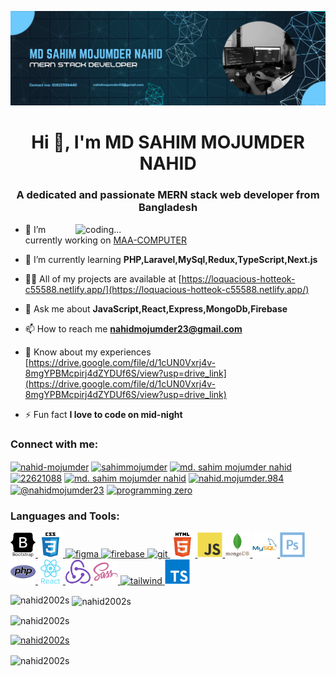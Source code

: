 ![logo](https://github.com/Nahid2002S/Nahid2002S/blob/main/Teal%20Geometric%20Technology%20Linkdln%20Banner.png)
<h1 align="center">Hi 👋, I'm MD SAHIM MOJUMDER NAHID</h1>
<h3 align="center">A dedicated and passionate MERN stack web developer from Bangladesh</h3>

<img align="right" alt="coding..." width="400" src="https://user-images.githubusercontent.com/69011963/137184767-79a13ec7-1bb3-4341-a6da-3a149c9c159a.gif">

- 🔭 I’m currently working on [MAA-COMPUTER](https://maa-computer-f3a5f.web.app/)

- 🌱 I’m currently learning **PHP,Laravel,MySql,Redux,TypeScript,Next.js**

- 👨‍💻 All of my projects are available at [https://loquacious-hotteok-c55588.netlify.app/](https://loquacious-hotteok-c55588.netlify.app/)

- 💬 Ask me about **JavaScript,React,Express,MongoDb,Firebase**

- 📫 How to reach me **nahidmojumder23@gmail.com**

- 📄 Know about my experiences [https://drive.google.com/file/d/1cUN0Vxrj4v-8mgYPBMcpirj4dZYDUf6S/view?usp=drive_link](https://drive.google.com/file/d/1cUN0Vxrj4v-8mgYPBMcpirj4dZYDUf6S/view?usp=drive_link)

- ⚡ Fun fact **I love to code on mid-night**

<h3 align="left">Connect with me:</h3>
<p align="left">
<a href="https://codepen.io/nahid-mojumder" target="blank"><img align="center" src="https://raw.githubusercontent.com/rahuldkjain/github-profile-readme-generator/master/src/images/icons/Social/codepen.svg" alt="nahid-mojumder" height="30" width="40" /></a>
<a href="https://twitter.com/sahimmojumder" target="blank"><img align="center" src="https://raw.githubusercontent.com/rahuldkjain/github-profile-readme-generator/master/src/images/icons/Social/twitter.svg" alt="sahimmojumder" height="30" width="40" /></a>
<a href="https://linkedin.com/in/md. sahim mojumder nahid" target="blank"><img align="center" src="https://raw.githubusercontent.com/rahuldkjain/github-profile-readme-generator/master/src/images/icons/Social/linked-in-alt.svg" alt="md. sahim mojumder nahid" height="30" width="40" /></a>
<a href="https://stackoverflow.com/users/22621088" target="blank"><img align="center" src="https://raw.githubusercontent.com/rahuldkjain/github-profile-readme-generator/master/src/images/icons/Social/stack-overflow.svg" alt="22621088" height="30" width="40" /></a>
<a href="https://fb.com/md. sahim mojumder nahid" target="blank"><img align="center" src="https://raw.githubusercontent.com/rahuldkjain/github-profile-readme-generator/master/src/images/icons/Social/facebook.svg" alt="md. sahim mojumder nahid" height="30" width="40" /></a>
<a href="https://instagram.com/nahid.mojumder.984" target="blank"><img align="center" src="https://raw.githubusercontent.com/rahuldkjain/github-profile-readme-generator/master/src/images/icons/Social/instagram.svg" alt="nahid.mojumder.984" height="30" width="40" /></a>
<a href="https://medium.com/@nahidmojumder23" target="blank"><img align="center" src="https://raw.githubusercontent.com/rahuldkjain/github-profile-readme-generator/master/src/images/icons/Social/medium.svg" alt="@nahidmojumder23" height="30" width="40" /></a>
<a href="https://www.youtube.com/c/programming zero" target="blank"><img align="center" src="https://raw.githubusercontent.com/rahuldkjain/github-profile-readme-generator/master/src/images/icons/Social/youtube.svg" alt="programming zero" height="30" width="40" /></a>
</p>

<h3 align="left">Languages and Tools:</h3>
<p align="left"> <a href="https://getbootstrap.com" target="_blank" rel="noreferrer"> <img src="https://raw.githubusercontent.com/devicons/devicon/master/icons/bootstrap/bootstrap-plain-wordmark.svg" alt="bootstrap" width="40" height="40"/> </a> <a href="https://www.w3schools.com/css/" target="_blank" rel="noreferrer"> <img src="https://raw.githubusercontent.com/devicons/devicon/master/icons/css3/css3-original-wordmark.svg" alt="css3" width="40" height="40"/> </a> <a href="https://www.figma.com/" target="_blank" rel="noreferrer"> <img src="https://www.vectorlogo.zone/logos/figma/figma-icon.svg" alt="figma" width="40" height="40"/> </a> <a href="https://firebase.google.com/" target="_blank" rel="noreferrer"> <img src="https://www.vectorlogo.zone/logos/firebase/firebase-icon.svg" alt="firebase" width="40" height="40"/> </a> <a href="https://git-scm.com/" target="_blank" rel="noreferrer"> <img src="https://www.vectorlogo.zone/logos/git-scm/git-scm-icon.svg" alt="git" width="40" height="40"/> </a> <a href="https://www.w3.org/html/" target="_blank" rel="noreferrer"> <img src="https://raw.githubusercontent.com/devicons/devicon/master/icons/html5/html5-original-wordmark.svg" alt="html5" width="40" height="40"/> </a> <a href="https://developer.mozilla.org/en-US/docs/Web/JavaScript" target="_blank" rel="noreferrer"> <img src="https://raw.githubusercontent.com/devicons/devicon/master/icons/javascript/javascript-original.svg" alt="javascript" width="40" height="40"/> </a> <a href="https://www.mongodb.com/" target="_blank" rel="noreferrer"> <img src="https://raw.githubusercontent.com/devicons/devicon/master/icons/mongodb/mongodb-original-wordmark.svg" alt="mongodb" width="40" height="40"/> </a> <a href="https://www.mysql.com/" target="_blank" rel="noreferrer"> <img src="https://raw.githubusercontent.com/devicons/devicon/master/icons/mysql/mysql-original-wordmark.svg" alt="mysql" width="40" height="40"/> </a> <a href="https://www.photoshop.com/en" target="_blank" rel="noreferrer"> <img src="https://raw.githubusercontent.com/devicons/devicon/master/icons/photoshop/photoshop-line.svg" alt="photoshop" width="40" height="40"/> </a> <a href="https://www.php.net" target="_blank" rel="noreferrer"> <img src="https://raw.githubusercontent.com/devicons/devicon/master/icons/php/php-original.svg" alt="php" width="40" height="40"/> </a> <a href="https://reactjs.org/" target="_blank" rel="noreferrer"> <img src="https://raw.githubusercontent.com/devicons/devicon/master/icons/react/react-original-wordmark.svg" alt="react" width="40" height="40"/> </a> <a href="https://redux.js.org" target="_blank" rel="noreferrer"> <img src="https://raw.githubusercontent.com/devicons/devicon/master/icons/redux/redux-original.svg" alt="redux" width="40" height="40"/> </a> <a href="https://sass-lang.com" target="_blank" rel="noreferrer"> <img src="https://raw.githubusercontent.com/devicons/devicon/master/icons/sass/sass-original.svg" alt="sass" width="40" height="40"/> </a> <a href="https://tailwindcss.com/" target="_blank" rel="noreferrer"> <img src="https://www.vectorlogo.zone/logos/tailwindcss/tailwindcss-icon.svg" alt="tailwind" width="40" height="40"/> </a> <a href="https://www.typescriptlang.org/" target="_blank" rel="noreferrer"> <img src="https://raw.githubusercontent.com/devicons/devicon/master/icons/typescript/typescript-original.svg" alt="typescript" width="40" height="40"/> </a> </p>

<p><img align="left" src="https://github-readme-stats.vercel.app/api/top-langs?username=nahid2002s&show_icons=true&locale=en&layout=compact" alt="nahid2002s" /></p>

<p>&nbsp;<img align="center" src="https://github-readme-stats.vercel.app/api?username=nahid2002s&show_icons=true&locale=en" alt="nahid2002s" /></p>

<p align="left"> <img src="https://komarev.com/ghpvc/?username=nahid2002s&label=Profile%20views&color=0e75b6&style=flat" alt="nahid2002s" /> </p>

<p align="left"> <a href="https://github.com/ryo-ma/github-profile-trophy"><img src="https://github-profile-trophy.vercel.app/?username=nahid2002s" alt="nahid2002s" /></a> </p>

<p><img align="center" src="https://github-readme-streak-stats.herokuapp.com/?user=nahid2002s&" alt="nahid2002s" /></p>

